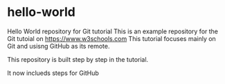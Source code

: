 # hello-world
Hello World repository for Git tutorial
This is an example repository for the Git tutoial on https://www.w3schools.com
This tutorial focuses mainly on Git and usisng GitHub as its remote.

This repository is built step by step in the tutorial.

It now inclueds steps for GitHub
